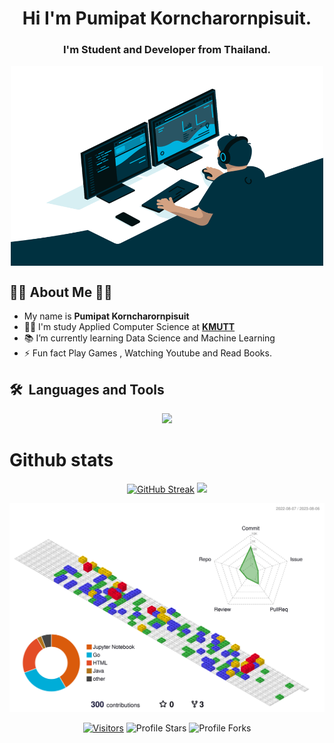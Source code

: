 
<h1 align="center">Hi  I'm Pumipat Korncharornpisuit.</h1>
<h3 align="center">I'm Student and Developer from Thailand.</h3>

<p align="center">
    <img align="center" alt="GIF" src="https://github.com/o0SoloWolf0o/o0SoloWolf0o/blob/main/code.gif?raw=true" width="500" height="320" />
</p>

<h2> 🙋‍♂️ About Me 🙋‍♂️</h2>

- My name is **Pumipat Korncharornpisuit**
- 🧑‍🎓 I'm study Applied Computer Science at  **[KMUTT](https://www.kmutt.ac.th/)**
- 📚 I’m currently learning Data Science and Machine Learning
- ⚡ Fun fact Play Games , Watching Youtube and Read Books.

<p align="center">
  <summary><h2> 🛠️&nbsp;&nbsp;Languages&nbsp;and&nbsp;Tools</h2></summary>
  <a href="https://skillicons.dev">
    <p align="center">
    <img src="https://skillicons.dev/icons?i=github,git,discord,bots,sketchup,postman,docker,kubernetes,go,heroku,java,js,cpp,py,html,css,react,mysql,mongodb,arduino,md,ps,pr,ae,ai,azure,bootstrap,vscode,linux,nginx,stackoverflow,figma&perline=8" />
    </p>
  </a>
</p>


<summary><h1>Github stats</h1></summary>

  <div align="center">

  [![GitHub Streak](https://github-readme-streak-stats.herokuapp.com?user=o0SoloWolf0o&theme=graywhite&hide_border=true&date_format=j%20M%5B%20Y%5D)](https://git.io/streak-stats)
    <a href="https://github.com/o0SoloWolf0o">
    <img height="180em" src="https://github-readme-stats.vercel.app/api?username=o0SoloWolf0o&show_icons=true&theme=graywhite&include_all_commits=true&count_private=true"/>
  </div>
  
  ![](./profile-3d-contrib/profile-gitblock.svg)

  <div align="center">
    <img src="https://komarev.com/ghpvc/?username=o0SoloWolf0o&label=Profile%20Views&color=bcbcbc&style=flat&label=Visitors" alt="Visitors"></a>
    <img src="https://img.shields.io/badge/dynamic/json?&label=Total%20Stars&color=bcbcbc&style=flat&style=for-the-badge&query=%24.stars&url=https://api.github-star-counter.workers.dev/user/o0SoloWolf0o" alt="Profile Stars"></a>
    <img src="https://img.shields.io/badge/dynamic/json?&label=Total%20Forks&color=bcbcbc&style=flat&style=for-the-badge&query=%24.forks&url=https://api.github-star-counter.workers.dev/user/o0SoloWolf0o" alt="Profile Forks"></a>
  </div>

  <!-- ![Snake animation](https://github.com/o0SoloWolf0o/o0SoloWolf0o/blob/output/github-contribution-grid-snake.gif) -->